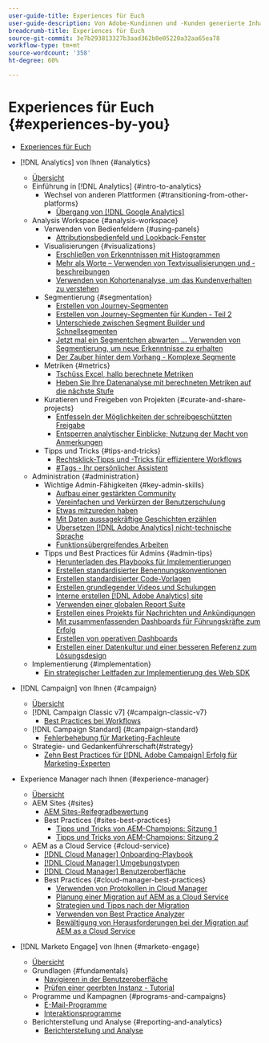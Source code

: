 ```yaml
---
user-guide-title: Experiences für Euch
user-guide-description: Von Adobe-Kundinnen und -Kunden generierte Inhalte
breadcrumb-title: Experiences für Euch
source-git-commit: 3e7b293813327b3aad362b0e05220a32aa65ea78
workflow-type: tm+mt
source-wordcount: '358'
ht-degree: 60%

---
```



# Experiences für Euch {#experiences-by-you}

+ [Experiences für Euch](/help/overview.md)

+ [!DNL Analytics] von Ihnen {#analytics}
   + [Übersicht](/help/analytics/overview.md)
   + Einführung in [!DNL Analytics] {#intro-to-analytics}
      + Wechsel von anderen Plattformen {#transitioning-from-other-platforms}
         + [Übergang von [!DNL Google Analytics]](../analytics/intro-to-analytics/transitioning-from-other-platforms/transition-from-google-analytics.md)
   + Analysis Workspace {#analysis-workspace}
      + Verwenden von Bedienfeldern {#using-panels}
         + [Attributionsbedienfeld und Lookback-Fenster](../analytics/analysis-workspace/using-panels/understanding-adobe-analytics-attribution-panel-and-lookback-windows.md)
      + Visualisierungen {#visualizations}
         + [Erschließen von Erkenntnissen mit Histogrammen](../analytics/analysis-workspace/visualizations/unlocking-insights-with-histograms.md)
         + [Mehr als Worte – Verwenden von Textvisualisierungen und -beschreibungen](../analytics/analysis-workspace/visualizations/more-than-words-using-text-visualizations-and-descriptions.md)
         + [Verwenden von Kohortenanalyse, um das Kundenverhalten zu verstehen](../analytics/analysis-workspace/visualizations/use-cohort-analysis-to-understand-customer-behavior.md)
      + Segmentierung {#segmentation}
         + [Erstellen von Journey-Segmenten](../analytics/analysis-workspace/segmentation/building-customer-journey-segments.md)
         + [Erstellen von Journey-Segmenten für Kunden - Teil 2](../analytics/analysis-workspace/segmentation/building-customer-journey-segments-part-two.md)
         + [Unterschiede zwischen Segment Builder und Schnellsegmenten](../analytics/analysis-workspace/segmentation/differences-between-the-segment-builder-and-quick-segments.md)
         + [Jetzt mal ein Segmentchen abwarten … Verwenden von Segmentierung, um neue Erkenntnisse zu erhalten](../analytics/analysis-workspace/segmentation/segmentation-to-discover-new-insights.md)
         + [Der Zauber hinter dem Vorhang - Komplexe Segmente](../analytics/analysis-workspace/segmentation/the-magic-behind-the-curtain-complex-segments.md)
      + Metriken {#metrics}
         + [Tschüss Excel, hallo berechnete Metriken](../analytics/analysis-workspace/metrics/goodbye-excel-hello-calculated-metrics.md)
         + [Heben Sie Ihre Datenanalyse mit berechneten Metriken auf die nächste Stufe](../analytics/analysis-workspace/metrics/take-your-data-analysis-to-the-next-level-with-calculated-metrics.md)
      + Kuratieren und Freigeben von Projekten {#curate-and-share-projects}
         + [Entfesseln der Möglichkeiten der schreibgeschützten Freigabe](../analytics/analysis-workspace/curate-and-share-projects/unlocking-the-power-of-view-only-sharing.md)
         + [Entsperren analytischer Einblicke; Nutzung der Macht von Anmerkungen](../analytics/analysis-workspace/curate-and-share-projects/harnessing-the-power-of-annotations.md)
      + Tipps und Tricks {#tips-and-tricks}
         + [Rechtsklick-Tipps und -Tricks für effizientere Workflows](../analytics/analysis-workspace/tips-and-tricks/right-click-tips-and-tricks-for-more-efficient-workflows.md)
         + [#Tags - Ihr persönlicher Assistent](../analytics/analysis-workspace/tips-and-tricks/tags-your-personal-assistant.md)
   + Administration {#administration}
      + Wichtige Admin-Fähigkeiten {#key-admin-skills}
         + [Aufbau einer gestärkten Community](../analytics/administration/key-admin-skills/empowered-community.md)
         + [Vereinfachen und Verkürzen der Benutzerschulung](../analytics/administration/key-admin-skills/simplify-training-users.md)
         + [Etwas mitzureden haben](../analytics/administration/key-admin-skills/gaining-a-seat-at-the-table.md)
         + [Mit Daten aussagekräftige Geschichten erzählen](../analytics/administration/key-admin-skills/telling-impactful-stories-with-data.md)
         + [Übersetzen [!DNL Adobe Analytics] nicht-technische Sprache](../analytics/administration/key-admin-skills/translating-adobe-analytics-technical-language.md)
         + [Funktionsübergreifendes Arbeiten](../analytics/administration/key-admin-skills/working-cross-functionally.md)
      + Tipps und Best Practices für Admins {#admin-tips}
         + [Herunterladen des Playbooks für Implementierungen](../analytics/administration/admin-tips/download-the-adobe-analytics-implementation-playbook.md)
         + [Erstellen standardisierter Benennungskonventionen](../analytics/administration/admin-tips/create-standardized-naming-conventions.md)
         + [Erstellen standardisierter Code-Vorlagen](../analytics/administration/admin-tips/create-standardized-code-templates.md)
         + [Erstellen grundlegender Videos und Schulungen](../analytics/administration/admin-tips/create-basic-videos-and-training.md)
         + [Interne erstellen [!DNL Adobe Analytics] site](../analytics/administration/admin-tips/create-an-internal-adobe-analytics-site.md)
         + [Verwenden einer globalen Report Suite](../analytics/administration/admin-tips/use-a-global-report-suite.md)
         + [Erstellen eines Projekts für Nachrichten und Ankündigungen](../analytics/administration/admin-tips/create-a-news-and-announcements-project.md)
         + [Mit zusammenfassenden Dashboards für Führungskräfte zum Erfolg](../analytics/administration/admin-tips/driving-success-with-executive-summary-dashboards.md)
         + [Erstellen von operativen Dashboards](../analytics/administration/admin-tips/create-operational-dashboards.md)
         + [Erstellen einer Datenkultur und einer besseren Referenz zum Lösungsdesign](../analytics/administration/admin-tips/better-sdr.md)
   + Implementierung {#implementation}
      + [Ein strategischer Leitfaden zur Implementierung des Web SDK](../analytics/implementation/strategic-guide-to-implementing-web-sdk.md)
+ [!DNL Campaign] von Ihnen {#campaign}
   + [Übersicht](/help/campaign/overview.md)
   + [!DNL Campaign Classic v7] {#campaign-classic-v7}
      + [Best Practices bei Workflows](/help/campaign/ac-v7/workflow-best-practices-for-marketers.md)
   + [!DNL Campaign Standard] {#campaign-standard}
      + [Fehlerbehebung für Marketing-Fachleute](/help/campaign/acs/troubleshooting-for-marketers.md)
   + Strategie- und Gedankenführerschaft{#strategy}
      + [Zehn Best Practices für [!DNL Adobe Campaign] Erfolg für Marketing-Experten](/help/campaign/10-best-practices-for-marketers.md)
+ Experience Manager nach Ihnen {#experience-manager}
   + [Übersicht](/help/experience-manager/overview.md)
   + AEM Sites {#sites}
      + [AEM Sites-Reifegradbewertung](/help/experience-manager/sites/expert-resources/maturity-assessment.md)
      + Best Practices {#sites-best-practices}
         + [Tipps und Tricks von AEM-Champions: Sitzung 1](/help/experience-manager/sites/expert-resources/champion-tips-1.md)
         + [Tipps und Tricks von AEM-Champions: Sitzung 2](/help/experience-manager/sites/expert-resources/champion-tips-2.md)
   + AEM as a Cloud Service {#cloud-service}
      + [[!DNL Cloud Manager] Onboarding-Playbook](/help/experience-manager/cloud-service/expert-resources/aem-champions/onboarding-playbook.md)
      + [[!DNL Cloud Manager] Umgebungstypen](/help/experience-manager/cloud-service/expert-resources/aem-champions/environment-types.md)
      + [[!DNL Cloud Manager] Benutzeroberfläche](/help/experience-manager/cloud-service/expert-resources/aem-champions/cloud-manager-ui.md)
      + Best Practices {#cloud-manager-best-practices}
         + [Verwenden von Protokollen in Cloud Manager](/help/experience-manager/cloud-service/expert-resources/aem-champions/cloud-manager-using-logs.md)
         + [Planung einer Migration auf AEM as a Cloud Service](/help/experience-manager/cloud-service/expert-resources/aem-champions/migration.md)
         + [Strategien und Tipps nach der Migration](/help/experience-manager/cloud-service/expert-resources/aem-champions/post-migration.md)
         + [Verwenden von Best Practice Analyzer](/help/experience-manager/cloud-service/expert-resources/aem-champions/best-practice-analyzer.md)
         + [Bewältigung von Herausforderungen bei der Migration auf AEM as a Cloud Service](/help/experience-manager/cloud-service/expert-resources/aem-champions/migration-challenges.md)
+ [!DNL Marketo Engage] von Ihnen {#marketo-engage}
   + [Übersicht](/help/marketo/overview.md)
   + Grundlagen {#fundamentals}
      + [Navigieren in der Benutzeroberfläche](/help/marketo/fundamentals/ui-navigation.md)
      + [Prüfen einer geerbten Instanz - Tutorial](https://experienceleague.adobe.com/docs/experiences-by-you/auditing-an-inherited-instance/overview.html)
   + Programme und Kampagnen {#programs-and-campaigns}
      + [E-Mail-Programme](/help/marketo/programs/email-programs.md)
      + [Interaktionsprogramme](/help/marketo/programs/engagement-programs.md)
   + Berichterstellung und Analyse {#reporting-and-analytics}
      + [Berichterstellung und Analyse](/help/marketo/reporting/reporting-and-analytics.md)
